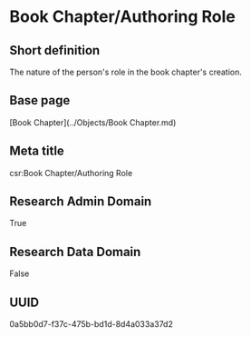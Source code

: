 # Book Chapter/Authoring Role
## Short definition
The nature of the person's role in the book chapter's creation.
## Base page
[Book Chapter](../Objects/Book Chapter.md)
## Meta title
csr:Book Chapter/Authoring Role
## Research Admin Domain
True
## Research Data Domain
False
## UUID
0a5bb0d7-f37c-475b-bd1d-8d4a033a37d2
